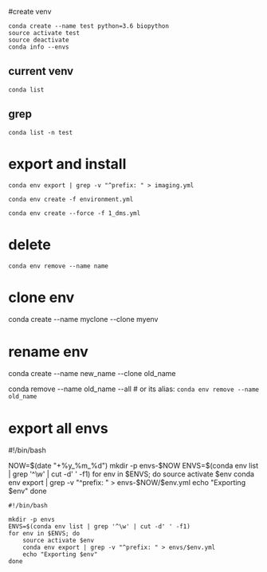 #create venv

    conda create --name test python=3.6 biopython
    source activate test
    source deactivate
    conda info --envs

## current venv
    conda list 

## grep

    conda list -n test

# export and install

    conda env export | grep -v "^prefix: " > imaging.yml

    conda env create -f environment.yml

    conda env create --force -f 1_dms.yml

# delete  

    conda env remove --name name

# clone env

conda create --name myclone --clone myenv

# rename env

conda create --name new_name --clone old_name

conda remove --name old_name --all # or its alias: `conda env remove --name old_name`

# export all envs

#!/bin/bash

NOW=$(date "+%y_%m_%d")
mkdir -p envs-$NOW
ENVS=$(conda env list | grep '^\w' | cut -d' ' -f1)
for env in $ENVS; do
    source activate $env
    conda env export | grep -v "^prefix: " > envs-$NOW/$env.yml
    echo "Exporting $env"
done

```
#!/bin/bash

mkdir -p envs
ENVS=$(conda env list | grep '^\w' | cut -d' ' -f1)
for env in $ENVS; do
    source activate $env
    conda env export | grep -v "^prefix: " > envs/$env.yml
    echo "Exporting $env"
done

```
